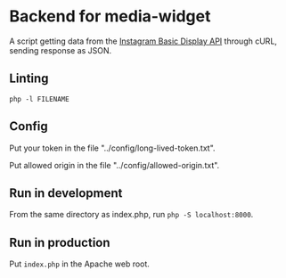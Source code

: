 # Backend for media-widget

A script getting data from the 
[Instagram Basic Display API](https://developers.facebook.com/docs/instagram-basic-display-api/)
 through cURL,
sending response as JSON.


## Linting

`php -l FILENAME`


## Config

Put your token in the file "../config/long-lived-token.txt".

Put allowed origin in the file "../config/allowed-origin.txt".


## Run in development

From the same directory as index.php, run `php -S localhost:8000`.


## Run in production

Put `index.php` in the Apache web root.
